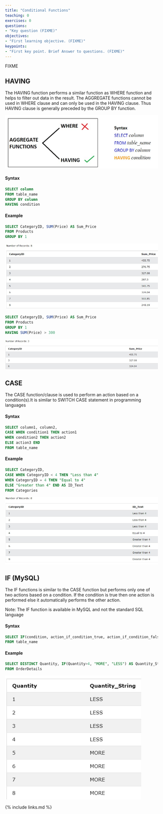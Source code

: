```yaml
---
title: "Conditional Functions"
teaching: 0
exercises: 0
questions:
- "Key question (FIXME)"
objectives:
- "First learning objective. (FIXME)"
keypoints:
- "First key point. Brief Answer to questions. (FIXME)"
---
```

FIXME

## HAVING

The HAVING function performs a similar function as WHERE function and helps to filter out data in the result. The AGGREGATE functions cannot be used in WHERE clause and can only be  used  in  the HAVING clause.  Thus HAVING  clause  is  generally  preceded  by  the GROUP  BY function.

![CF1](../fig/CF1.JPG)

#### Syntax
```sql
SELECT column
FROM table_name
GROUP BY column
HAVING condition
```
#### Example

```sql
SELECT CategoryID, SUM(Price) AS Sum_Price
FROM Products
GROUP BY 1
```
![CF2](../fig/CF2.JPG)

```sql
SELECT CategoryID, SUM(Price) AS Sum_Price
FROM Products
GROUP BY 1
HAVING SUM(Price) > 300
```
![CF3](../fig/CF3.JPG)

## CASE

The CASE function/clause is used to perform an action based on a condition(s).It is similar to SWITCH CASE statement in programming languages

#### Syntax
```sql
SELECT column1, column2,
CASE WHEN condition1 THEN action1
WHEN condition2 THEN action2
ELSE action3 END
FROM table_name
```
#### Example

```sql
SELECT CategoryID,
CASE WHEN CategoryID < 4 THEN "Less than 4"
WHEN CategoryID = 4 THEN "Equal to 4"
ELSE "Greater than 4" END AS ID_Text
FROM Categories
```
![CF4](../fig/CF4.JPG)

## IF (MySQL)

The IF functions is similar to the CASE function but performs only one of two actions based on a condition. If the condition is true then one action is performed else it automatically performs the other action.

Note: The IF function is available in MySQL and not the standard SQL language

#### Syntax
```sql
SELECT IF(condition, action_if_condition_true, action_if_condition_false)
FROM table_name
```
#### Example

```sql
SELECT DISTINCT Quantity, IF(Quantity>4, "MORE", "LESS") AS Quantity_String
FROM OrderDetails
```
![CF5](../fig/CF5.JPG)

{% include links.md %}
